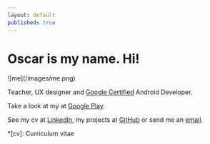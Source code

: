 ```yaml
---
layout: default
published: true
---
```


# Oscar is my name. **Hi!**

<div class="portrait" markdown="1" role="img">
![me](/images/me.png)
</div>

Teacher, UX designer and [Google Certified](http://bcert.me/sgfuarcy) Android Developer.

Take a look at my at [Google Play](https://play.google.com/store/apps/developer?id=oscarb). 

See my cv at [LinkedIn](http://se.linkedin.com/in/oscarbjorkman/), my projects at [GitHub](https://github.com/oscarb) or send me an [email](mailto:hi@oscarb.se).

*[cv]: Curriculum vitae
